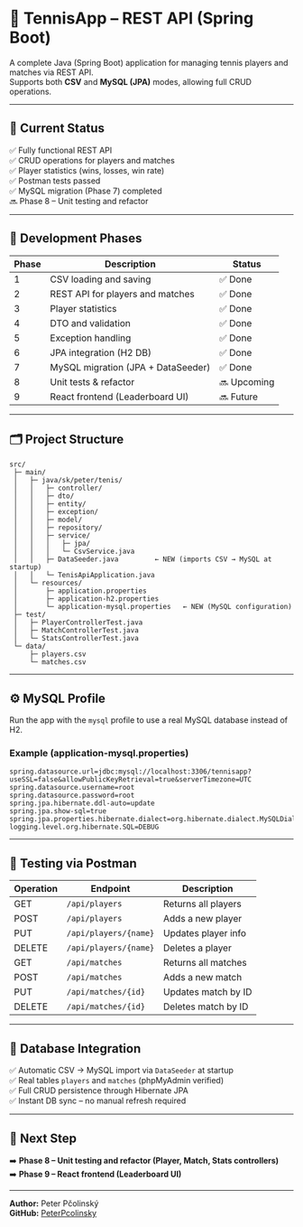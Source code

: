 # 🎾 TennisApp – REST API (Spring Boot)

A complete Java (Spring Boot) application for managing tennis players and matches via REST API.  
Supports both **CSV** and **MySQL (JPA)** modes, allowing full CRUD operations.

---

## 🚀 Current Status

✅ Fully functional REST API  
✅ CRUD operations for players and matches  
✅ Player statistics (wins, losses, win rate)  
✅ Postman tests passed  
✅ MySQL migration (Phase 7) completed  
🔜 Phase 8 – Unit testing and refactor

---

## 🧩 Development Phases

| Phase | Description | Status |
|--------|--------------|--------|
| 1 | CSV loading and saving | ✅ Done |
| 2 | REST API for players and matches | ✅ Done |
| 3 | Player statistics | ✅ Done |
| 4 | DTO and validation | ✅ Done |
| 5 | Exception handling | ✅ Done |
| 6 | JPA integration (H2 DB) | ✅ Done |
| 7 | MySQL migration (JPA + DataSeeder) | ✅ Done |
| 8 | Unit tests & refactor | 🔜 Upcoming |
| 9 | React frontend (Leaderboard UI) | 🔜 Future |

---

## 🗂️ Project Structure

```
src/
 ├─ main/
 │   ├─ java/sk/peter/tenis/
 │   │   ├─ controller/
 │   │   ├─ dto/
 │   │   ├─ entity/
 │   │   ├─ exception/
 │   │   ├─ model/
 │   │   ├─ repository/
 │   │   ├─ service/
 │   │   │   ├─ jpa/
 │   │   │   └─ CsvService.java
 │   │   ├─ DataSeeder.java         ← NEW (imports CSV → MySQL at startup)
 │   │   └─ TenisApiApplication.java
 │   └─ resources/
 │       ├─ application.properties
 │       ├─ application-h2.properties
 │       └─ application-mysql.properties   ← NEW (MySQL configuration)
 ├─ test/
 │   ├─ PlayerControllerTest.java
 │   ├─ MatchControllerTest.java
 │   └─ StatsControllerTest.java
 └─ data/
     ├─ players.csv
     └─ matches.csv
```

---

## ⚙️ MySQL Profile

Run the app with the `mysql` profile to use a real MySQL database instead of H2.

### Example (application-mysql.properties)
```properties
spring.datasource.url=jdbc:mysql://localhost:3306/tennisapp?useSSL=false&allowPublicKeyRetrieval=true&serverTimezone=UTC
spring.datasource.username=root
spring.datasource.password=root
spring.jpa.hibernate.ddl-auto=update
spring.jpa.show-sql=true
spring.jpa.properties.hibernate.dialect=org.hibernate.dialect.MySQLDialect
logging.level.org.hibernate.SQL=DEBUG
```

---

## 🧠 Testing via Postman

| Operation | Endpoint | Description |
|------------|-----------|-------------|
| GET | `/api/players` | Returns all players |
| POST | `/api/players` | Adds a new player |
| PUT | `/api/players/{name}` | Updates player info |
| DELETE | `/api/players/{name}` | Deletes a player |
| GET | `/api/matches` | Returns all matches |
| POST | `/api/matches` | Adds a new match |
| PUT | `/api/matches/{id}` | Updates match by ID |
| DELETE | `/api/matches/{id}` | Deletes match by ID |

---

## 🧾 Database Integration

✅ Automatic CSV → MySQL import via `DataSeeder` at startup  
✅ Real tables `players` and `matches` (phpMyAdmin verified)  
✅ Full CRUD persistence through Hibernate JPA  
✅ Instant DB sync – no manual refresh required

---

## 📅 Next Step

➡️ **Phase 8 – Unit testing and refactor (Player, Match, Stats controllers)**  
➡️ **Phase 9 – React frontend (Leaderboard UI)**

---

**Author:** Peter Pčolinský  
**GitHub:** [PeterPcolinsky](https://github.com/PeterPcolinsky)
